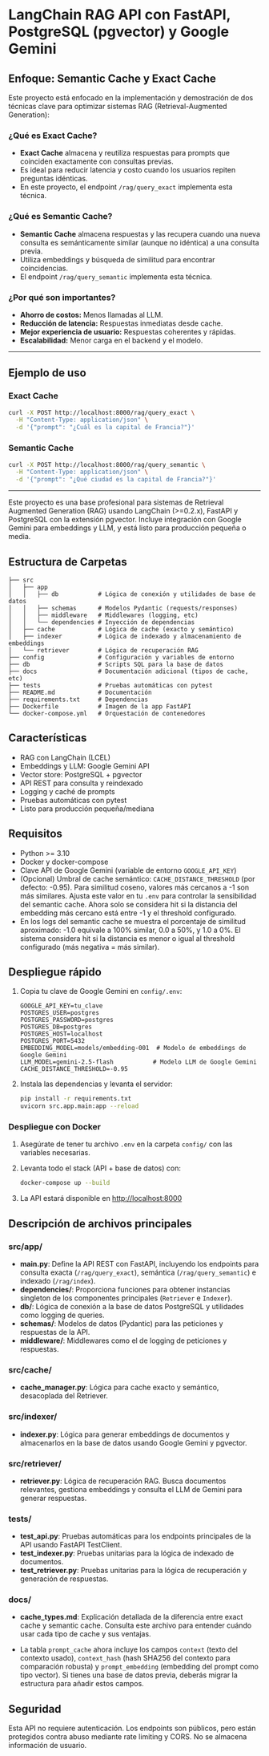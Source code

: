 # LangChain RAG API con FastAPI, PostgreSQL (pgvector) y Google Gemini

## Enfoque: Semantic Cache y Exact Cache

Este proyecto está enfocado en la implementación y demostración de dos técnicas clave para optimizar sistemas RAG (Retrieval-Augmented Generation):

### ¿Qué es Exact Cache?
- **Exact Cache** almacena y reutiliza respuestas para prompts que coinciden exactamente con consultas previas.
- Es ideal para reducir latencia y costo cuando los usuarios repiten preguntas idénticas.
- En este proyecto, el endpoint `/rag/query_exact` implementa esta técnica.

### ¿Qué es Semantic Cache?
- **Semantic Cache** almacena respuestas y las recupera cuando una nueva consulta es semánticamente similar (aunque no idéntica) a una consulta previa.
- Utiliza embeddings y búsqueda de similitud para encontrar coincidencias.
- El endpoint `/rag/query_semantic` implementa esta técnica.

### ¿Por qué son importantes?
- **Ahorro de costos:** Menos llamadas al LLM.
- **Reducción de latencia:** Respuestas inmediatas desde cache.
- **Mejor experiencia de usuario:** Respuestas coherentes y rápidas.
- **Escalabilidad:** Menor carga en el backend y el modelo.

---

## Ejemplo de uso

### Exact Cache
```bash
curl -X POST http://localhost:8000/rag/query_exact \
  -H "Content-Type: application/json" \
  -d '{"prompt": "¿Cuál es la capital de Francia?"}'
```

### Semantic Cache
```bash
curl -X POST http://localhost:8000/rag/query_semantic \
  -H "Content-Type: application/json" \
  -d '{"prompt": "¿Qué ciudad es la capital de Francia?"}'
```

---

Este proyecto es una base profesional para sistemas de Retrieval Augmented Generation (RAG) usando LangChain (>=0.2.x), FastAPI y PostgreSQL con la extensión pgvector. Incluye integración con Google Gemini para embeddings y LLM, y está listo para producción pequeña o media.

## Estructura de Carpetas

```
├── src
│   ├── app
│   │   ├── db           # Lógica de conexión y utilidades de base de datos
│   │   ├── schemas      # Modelos Pydantic (requests/responses)
│   │   ├── middleware   # Middlewares (logging, etc)
│   │   └── dependencies # Inyección de dependencias
│   ├── cache            # Lógica de cache (exacto y semántico)
│   ├── indexer          # Lógica de indexado y almacenamiento de embeddings
│   └── retriever        # Lógica de recuperación RAG
├── config               # Configuración y variables de entorno
├── db                   # Scripts SQL para la base de datos
├── docs                 # Documentación adicional (tipos de cache, etc)
├── tests                # Pruebas automáticas con pytest
├── README.md            # Documentación
├── requirements.txt     # Dependencias
├── Dockerfile           # Imagen de la app FastAPI
└── docker-compose.yml   # Orquestación de contenedores
```

## Características
- RAG con LangChain (LCEL)
- Embeddings y LLM: Google Gemini API
- Vector store: PostgreSQL + pgvector
- API REST para consulta y reindexado
- Logging y caché de prompts
- Pruebas automáticas con pytest
- Listo para producción pequeña/mediana

## Requisitos
- Python >= 3.10
- Docker y docker-compose
- Clave API de Google Gemini (variable de entorno `GOOGLE_API_KEY`)
- (Opcional) Umbral de cache semántico: `CACHE_DISTANCE_THRESHOLD` (por defecto: -0.95). Para similitud coseno, valores más cercanos a -1 son más similares. Ajusta este valor en tu `.env` para controlar la sensibilidad del semantic cache. Ahora solo se considera hit si la distancia del embedding más cercano está entre -1 y el threshold configurado.
- En los logs del semantic cache se muestra el porcentaje de similitud aproximado: -1.0 equivale a 100% similar, 0.0 a 50%, y 1.0 a 0%. El sistema considera hit si la distancia es menor o igual al threshold configurado (más negativa = más similar).

## Despliegue rápido

1. Copia tu clave de Google Gemini en `config/.env`:
   ```
   GOOGLE_API_KEY=tu_clave
   POSTGRES_USER=postgres
   POSTGRES_PASSWORD=postgres
   POSTGRES_DB=postgres
   POSTGRES_HOST=localhost
   POSTGRES_PORT=5432
   EMBEDDING_MODEL=models/embedding-001  # Modelo de embeddings de Google Gemini
   LLM_MODEL=gemini-2.5-flash           # Modelo LLM de Google Gemini
   CACHE_DISTANCE_THRESHOLD=-0.95
   ```
2. Instala las dependencias y levanta el servidor:
   ```bash
   pip install -r requirements.txt
   uvicorn src.app.main:app --reload
   ```
   
### Despliegue con Docker

1. Asegúrate de tener tu archivo `.env` en la carpeta `config/` con las variables necesarias.
2. Levanta todo el stack (API + base de datos) con:

   ```bash
   docker-compose up --build
   ```

3. La API estará disponible en [http://localhost:8000](http://localhost:8000)

## Descripción de archivos principales

### src/app/
- **main.py**: Define la API REST con FastAPI, incluyendo los endpoints para consulta exacta (`/rag/query_exact`), semántica (`/rag/query_semantic`) e indexado (`/rag/index`).
- **dependencies/**: Proporciona funciones para obtener instancias singleton de los componentes principales (`Retriever` e `Indexer`).
- **db/**: Lógica de conexión a la base de datos PostgreSQL y utilidades como logging de queries.
- **schemas/**: Modelos de datos (Pydantic) para las peticiones y respuestas de la API.
- **middleware/**: Middlewares como el de logging de peticiones y respuestas.

### src/cache/
- **cache_manager.py**: Lógica para cache exacto y semántico, desacoplada del Retriever.

### src/indexer/
- **indexer.py**: Lógica para generar embeddings de documentos y almacenarlos en la base de datos usando Google Gemini y pgvector.

### src/retriever/
- **retriever.py**: Lógica de recuperación RAG. Busca documentos relevantes, gestiona embeddings y consulta el LLM de Gemini para generar respuestas.

### tests/
- **test_api.py**: Pruebas automáticas para los endpoints principales de la API usando FastAPI TestClient.
- **test_indexer.py**: Pruebas unitarias para la lógica de indexado de documentos.
- **test_retriever.py**: Pruebas unitarias para la lógica de recuperación y generación de respuestas.

### docs/
- **cache_types.md**: Explicación detallada de la diferencia entre exact cache y semantic cache. Consulta este archivo para entender cuándo usar cada tipo de cache y sus ventajas.

- La tabla `prompt_cache` ahora incluye los campos `context` (texto del contexto usado), `context_hash` (hash SHA256 del contexto para comparación robusta) y `prompt_embedding` (embedding del prompt como tipo vector). Si tienes una base de datos previa, deberás migrar la estructura para añadir estos campos.

## Seguridad

Esta API no requiere autenticación. Los endpoints son públicos, pero están protegidos contra abuso mediante rate limiting y CORS. No se almacena información de usuario.